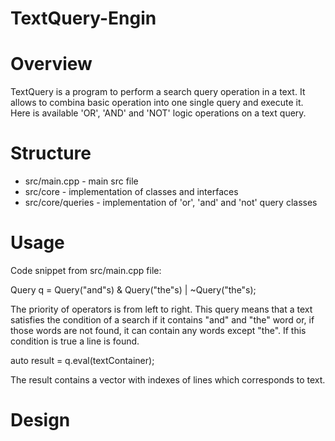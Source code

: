 # TextQuery-Engin

# Overview

TextQuery is a program to perform a search query operation in a text. It allows to combina basic operation into one single query and execute it.
Here is available 'OR', 'AND' and 'NOT' logic operations on a text query.

# Structure

- src/main.cpp - main src file
- src/core - implementation of classes and interfaces
- src/core/queries - implementation of 'or', 'and' and 'not' query classes

# Usage

Code snippet from src/main.cpp file:

Query q = Query("and"s) & Query("the"s) | ~Query("the"s);

The priority of operators is from left to right. This query means that a text satisfies the condition of a search if it contains "and" and "the" word or, if those words are not found, it can contain any words except "the". If this condition is true a line is found.

auto result = q.eval(textContainer);

The result contains a vector with indexes of lines which corresponds to text.

# Design

